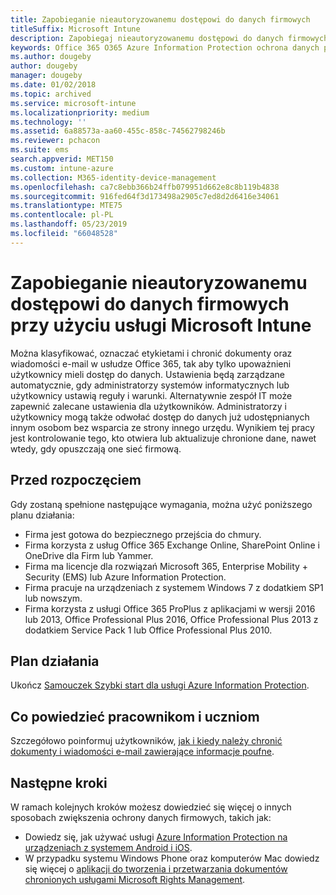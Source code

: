 ```yaml
---
title: Zapobieganie nieautoryzowanemu dostępowi do danych firmowych
titleSuffix: Microsoft Intune
description: Zapobiegaj nieautoryzowanemu dostępowi do danych firmowych udostępnianych poza siecią firmową przy użyciu usługi Microsoft Intune.
keywords: Office 365 O365 Azure Information Protection ochrona danych poza siecią dane firmowe
ms.author: dougeby
author: dougeby
manager: dougeby
ms.date: 01/02/2018
ms.topic: archived
ms.service: microsoft-intune
ms.localizationpriority: medium
ms.technology: ''
ms.assetid: 6a88573a-aa60-455c-858c-74562798246b
ms.reviewer: pchacon
ms.suite: ems
search.appverid: MET150
ms.custom: intune-azure
ms.collection: M365-identity-device-management
ms.openlocfilehash: ca7c8ebb366b24ffb079951d662e8c8b119b4838
ms.sourcegitcommit: 916fed64f3d173498a2905c7ed8d2d6416e34061
ms.translationtype: MTE75
ms.contentlocale: pl-PL
ms.lasthandoff: 05/23/2019
ms.locfileid: "66048528"
---
```

# <a name="prevent-unauthorized-access-to-company-data-using-microsoft-intune"></a>Zapobieganie nieautoryzowanemu dostępowi do danych firmowych przy użyciu usługi Microsoft Intune

Można klasyfikować, oznaczać etykietami i chronić dokumenty oraz wiadomości e-mail w usłudze Office 365, tak aby tylko upoważnieni użytkownicy mieli dostęp do danych. Ustawienia będą zarządzane automatycznie, gdy administratorzy systemów informatycznych lub użytkownicy ustawią reguły i warunki. Alternatywnie zespół IT może zapewnić zalecane ustawienia dla użytkowników. Administratorzy i użytkownicy mogą także odwołać dostęp do danych już udostępnianych innym osobom bez wsparcia ze strony innego urzędu. Wynikiem tej pracy jest kontrolowanie tego, kto otwiera lub aktualizuje chronione dane, nawet wtedy, gdy opuszczają one sieć firmową. 

## <a name="before-you-begin"></a>Przed rozpoczęciem

Gdy zostaną spełnione następujące wymagania, można użyć poniższego planu działania:
* Firma jest gotowa do bezpiecznego przejścia do chmury.
* Firma korzysta z usług Office 365 Exchange Online, SharePoint Online i OneDrive dla Firm lub Yammer.
* Firma ma licencje dla rozwiązań Microsoft 365, Enterprise Mobility + Security (EMS) lub Azure Information Protection.
* Firma pracuje na urządzeniach z systemem Windows 7 z dodatkiem SP1 lub nowszym.
* Firma korzysta z usługi Office 365 ProPlus z aplikacjami w wersji 2016 lub 2013, Office Professional Plus 2016, Office Professional Plus 2013 z dodatkiem Service Pack 1 lub Office Professional Plus 2010.

## <a name="action-plan"></a>Plan działania

Ukończ [Samouczek Szybki start dla usługi Azure Information Protection](https://docs.microsoft.com/information-protection/get-started/infoprotect-quick-start-tutorial).  

## <a name="what-to-tell-employees-and-students"></a>Co powiedzieć pracownikom i uczniom

Szczegółowo poinformuj użytkowników, [jak i kiedy należy chronić dokumenty i wiadomości e-mail zawierające informacje poufne](https://docs.microsoft.com/information-protection/deploy-use/help-users).

## <a name="next-steps"></a>Następne kroki

W ramach kolejnych kroków możesz dowiedzieć się więcej o innych sposobach zwiększenia ochrony danych firmowych, takich jak: 

* Dowiedz się, jak używać usługi [Azure Information Protection na urządzeniach z systemem Android i iOS](https://docs.microsoft.com/information-protection/rms-client/mobile-app-faq).
* W przypadku systemu Windows Phone oraz komputerów Mac dowiedz się więcej o [aplikacji do tworzenia i przetwarzania dokumentów chronionych usługami Microsoft Rights Management](https://technet.microsoft.com/dn451248).
